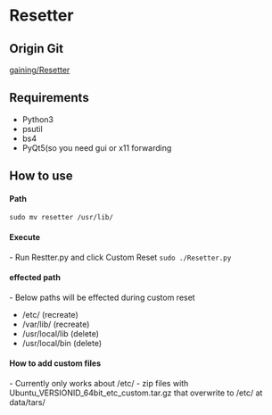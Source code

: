 # Resetter

<h2>Origin Git</h2>
<a href="https://github.com/gaining/Resetter">gaining/Resetter</a>

<h2>Requirements</h2>

<ul>
<li>Python3</li>
<li>psutil</li>
<li>bs4</li>
<li>PyQt5(so you need gui or x11 forwarding</li>
</ul>

<h2>How to use</h2>

<h4>Path</h4>
<code>sudo mv resetter /usr/lib/</code>

<h4>Execute</h4>
- Run Restter.py and click Custom Reset
<code>sudo ./Resetter.py</code>

<h4>effected path</h4>
- Below paths will be effected during custom reset
<ul>
<li>/etc/ (recreate)</li>
<li>/var/lib/ (recreate)</li>
<li>/usr/local/lib (delete)</li>
<li>/usr/local/bin (delete)</li>
</ul>

<h4>How to add custom files</h4>
- Currently only works about /etc/
- zip files with Ubuntu_VERSIONID_64bit_etc_custom.tar.gz that overwrite to /etc/ at data/tars/
